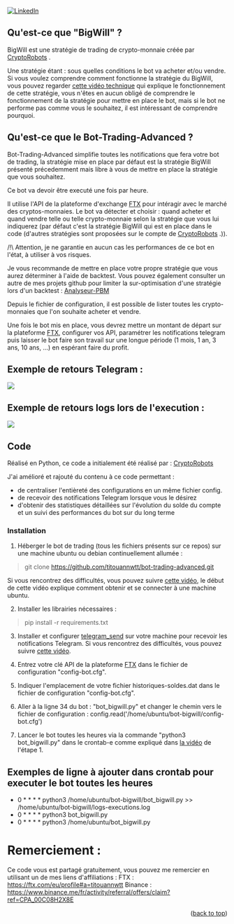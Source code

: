 <div id="top"></div>

[![LinkedIn][linkedin-shield]][linkedin-url]

## Qu'est-ce que "BigWill" ?

BigWill est une stratégie de trading de crypto-monnaie créée par [CryptoRobots](https://github.com/CryptoRobotFr/) .

Une stratégie étant : sous quelles conditions le bot va acheter et/ou vendre. Si vous voulez comprendre comment fonctionne la stratégie du BigWill, vous pouvez regarder [cette vidéo technique](https://www.youtube.com/watch?v=OLnftTstVks) qui explique le fonctionnement de cette stratégie, vous n'êtes en aucun obligé de comprendre le fonctionnement de la stratégie pour mettre en place le bot, mais si le bot ne performe pas comme vous le souhaitez, il est intéressant de comprendre pourquoi.

## Qu'est-ce que le Bot-Trading-Advanced ?

Bot-Trading-Advanced simplifie toutes les notifications que fera votre bot de trading, la stratégie mise en place par défaut est la stratégie BigWill présenté précedemment mais libre à vous de mettre en place la stratégie que vous souhaitez.

Ce bot va devoir être executé une fois par heure.

Il utilise l'API de la plateforme d'exchange [FTX](https://ftx.com/eu/referrals#a=102285520) pour intéragir avec le marché des cryptos-monnaies.
Le bot va détecter et choisir : quand acheter et quand vendre telle ou telle crypto-monnaie selon la stratégie que vous lui indiquerez (par défaut c'est la stratégie BigWill qui est en place dans le code (d'autres stratégies sont proposées sur le compte de [CryptoRobots](https://github.com/CryptoRobotFr/) .)). 

/!\ Attention, je ne garantie en aucun cas les performances de ce bot en l'état, à utiliser à vos risques.

Je vous recommande de mettre en place votre propre stratégie que vous aurez déterminer à l'aide de backtest.
Vous pouvez également consulter un autre de mes projets github pour limiter la sur-optimisation d'une stratégie lors d'un backtest : [Analyseur-PBM](https://github.com/titouannwtt/Analyseur-PBM)


Depuis le fichier de configuration, il est possible de lister toutes les crypto-monnaies que l'on souhaite acheter et vendre.

Une fois le bot mis en place, vous devrez mettre un montant de départ sur la plateforme [FTX](https://ftx.com/eu/referrals#a=102285520), configurer vos API, paramétrer les notifications telegram puis laisser le bot faire son travail sur une longue période (1 mois, 1 an, 3 ans, 10 ans, ...) en espérant faire du profit.

## Exemple de retours Telegram :
![](https://i.gyazo.com/34b079ce0117ed43c123a59d56af3a2e.png)

## Exemple de retours logs lors de l'execution :
![](https://i.gyazo.com/718a524187989a679b041f9e72943c67.png)

## Code

Réalisé en Python, ce code a initialement été réalisé par :
[CryptoRobots](https://github.com/CryptoRobotFr/cBot-Project/blob/main/live_strategy/big_will_v2_live.py) 

J'ai amélioré et rajouté du contenu à ce code permettant :
* de centraliser l'entièreté des configurations en un même fichier config.
* de recevoir des notifications Telegram lorsque vous le désirez
* d'obtenir des statistiques détaillées sur l'évolution du solde du compte et un suivi des performances du bot sur du long terme

### Installation

1. Héberger le bot de trading (tous les fichiers présents sur ce repos) sur une machine ubuntu ou debian continuellement allumée : 
>git clone https://github.com/titouannwtt/bot-trading-advanced.git

Si vous rencontrez des difficultés, vous pouvez suivre [cette vidéo](https://www.youtube.com/watch?v=TbZ9BVAW_SA), le début de cette vidéo explique comment obtenir et se connecter à une machine ubuntu.

2. Installer les librairies nécessaires :
>pip install -r requirements.txt 

3. Installer et configurer [telegram_send](https://github.com/rahiel/telegram-send#installation) sur votre machine pour recevoir les notifications Telegram. Si vous rencontrez des difficultés, vous pouvez suivre [cette vidéo](https://www.youtube.com/watch?v=dtLnO9AuFuk).

4. Entrez votre clé API de la plateforme [FTX](https://ftx.com/eu/referrals#a=102285520) dans le fichier de configuration "config-bot.cfg".

5. Indiquer l'emplacement de votre fichier historiques-soldes.dat dans le fichier de configuration "config-bot.cfg".

6. Aller à la ligne 34 du bot : "bot_bigwill.py" et changer le chemin vers le fichier de configuration : config.read('/home/ubuntu/bot-bigwill/config-bot.cfg')

7. Lancer le bot toutes les heures via la commande "python3 bot_bigwill.py" dans le crontab-e comme expliqué dans [la vidéo](https://www.youtube.com/watch?v=TbZ9BVAW_SA) de l'étape 1.

## Exemples de ligne à ajouter dans crontab pour executer le bot toutes les heures

* 0 * * * * python3 /home/ubuntu/bot-bigwill/bot_bigwill.py >> /home/ubuntu/bot-bigwill/logs-executions.log
* 0 * * * * python3 bot_bigwill.py
* 0 * * * * python3 /home/ubuntu/bot_bigwill.py

# Remerciement :
Ce code vous est partagé gratuitement, vous pouvez me remercier en utilisant un de mes liens d'affiliations :
FTX : https://ftx.com/eu/profile#a=titouannwtt
Binance : https://www.binance.me/fr/activity/referral/offers/claim?ref=CPA_00C08H2X8E

<p align="right">(<a href="#top">back to top</a>)</p>

[linkedin-shield]: https://img.shields.io/badge/-LinkedIn-black.svg?style=for-the-badge&logo=linkedin&colorB=555
[linkedin-url]: https://www.linkedin.com/in/titouan-wattelet-78a941162/
